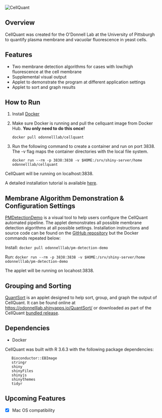![CellQuant](../assets/assets/images/original/logo3.png) 

## Overview

CellQuant was created for the O'Donnell Lab at the University of Pittsburgh to quantify plasma membrane and vacuolar fluorescence in yeast cells.  

## Features

* Two membrane detection algorithms for cases with low/high fluorescence at the cell membrane
* Supplemental visual output
* Applet to demonstrate the program at different application settings
* Applet to sort and graph results

## How to Run

1.  Install [Docker](https://www.docker.com/products/docker-desktop)

2.  Make sure Docker is running and pull the cellquant image from Docker Hub.  **You only need to do this once!**

    `docker pull odonnelllab/cellquant`

3.  Run the following command to create a container and run on port 3838.  The -v flag maps the container directories with the local file system.

    `docker run --rm -p 3838:3838 -v $HOME:/srv/shiny-server/home odonnelllab/cellquant`

CellQuant will be running on localhost:3838.

A detailed installation tutorial is available [here](Tutorial/CellQuant-Installation-Instructions.pdf).

## Membrane Algorithm Demonstration & Configuration Settings

[PMDetectionDemo](https://github.com/sah129/PMDetectionDemo) is a visual tool to help users configure the CellQuant automated pipeline. The applet demonstrates all possible membrane detection algorithms at all possible settings.  Installation instructions and source code can be found on the [GitHub repository](https://github.com/sah129/PMDetectionDemo) but the Docker commands repeated below:

Install:  `docker pull odonnelllab/pm-detection-demo`

Run:  `docker run --rm -p 3838:3838 -v $HOME:/srv/shiny-server/home odonnelllab/pm-detection-demo`

The applet will be running on locahost:3838.

## Grouping and Sorting

[QuantSort](https://github.com/sah129/QuantSort) is an applet designed to help sort, group, and graph the output of CellQuant.  It can be found online at https://odonnelllab.shinyapps.io/QuantSort/  or downloaded as part of the CellQuant [bundled release](https://github.com/sah129/CellQuant/releases/).



## Dependencies
* Docker

CellQuant was built with R 3.6.3 with the following package dependencies: 
```
   Bioconductor::EBImage
   stringr
   shiny
   shinyFiles
   shinyjs
   shinythemes
   tidyr
```

## Upcoming Features

- [x] Mac OS compatibility
